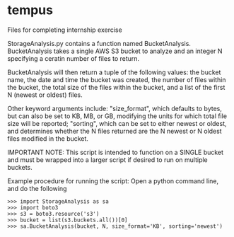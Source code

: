 # tempus
Files for completing internship exercise

StorageAnalysis.py contains a function named BucketAnalysis. BucketAnalysis takes a single AWS S3 bucket to analyze and an integer N specifying a ceratin number of files to return.

BucketAnalysis will then return a tuple of the following values: the bucket name, the date and time the bucket was created, the number of files within the bucket, the total size of the files within the bucket, and a list of the first N (newest or oldest) files.

Other keyword arguments include: "size_format", which defaults to bytes, but can also be set to KB, MB, or GB, modifying the units for which total file size will be reported; "sorting", which can be set to either newest or oldest, and determines whether the N files returned are the N newest or N oldest files modified in the bucket.

IMPORTANT NOTE: This script is intended to function on a SINGLE bucket and must be wrapped into a larger script if desired to run on multiple buckets.

Example procedure for running the script:
Open a python command line, and do the following
```
>>> import StorageAnalysis as sa
>>> import boto3
>>> s3 = boto3.resource('s3')
>>> bucket = list(s3.buckets.all())[0]
>>> sa.BucketAnalysis(bucket, N, size_format='KB', sorting='newest')
```
